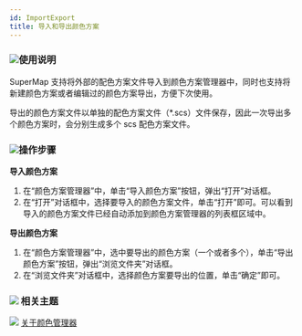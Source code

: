 ```yaml
---
id: ImportExport
title: 导入和导出颜色方案
---
```

### ![](../../img/read.gif)使用说明

SuperMap 支持将外部的配色方案文件导入到颜色方案管理器中，同时也支持将新建颜色方案或者编辑过的颜色方案导出，方便下次使用。

导出的颜色方案文件以单独的配色方案文件（*.scs）文件保存，因此一次导出多个颜色方案时，会分别生成多个 scs 配色方案文件。

### ![](../../img/read.gif)操作步骤

**导入颜色方案**

  1. 在“颜色方案管理器”中，单击“导入颜色方案”按钮，弹出“打开”对话框。 
  2. 在“打开”对话框中，选择要导入的颜色方案文件，单击“打开”即可。可以看到导入的颜色方案文件已经自动添加到颜色方案管理器的列表框区域中。

**导出颜色方案**

  1. 在“颜色方案管理器”中，选中要导出的颜色方案（一个或者多个），单击“导出颜色方案”按钮，弹出“浏览文件夹”对话框。
  2. 在“浏览文件夹”对话框中，选择颜色方案要导出的位置，单击“确定”即可。

### ![](../../img/seealso.png) 相关主题

![](../../img/smalltitle.png) [关于颜色管理器](ColorRampManager.html)


